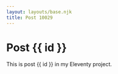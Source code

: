 ```yaml
---
layout: layouts/base.njk
title: Post 10029
---
```


# Post {{ id }}

This is post {{ id }} in my Eleventy project.
